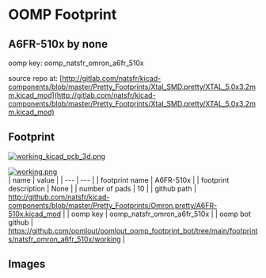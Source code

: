 # OOMP Footprint  
## A6FR-510x  by none  
  
oomp key: oomp_natsfr_omron_a6fr_510x  
  
source repo at: [http://gitlab.com/natsfr/kicad-components/blob/master/Pretty_Footprints/Xtal_SMD.pretty/XTAL_5.0x3.2mm.kicad_mod](http://gitlab.com/natsfr/kicad-components/blob/master/Pretty_Footprints/Xtal_SMD.pretty/XTAL_5.0x3.2mm.kicad_mod)  
## Footprint  
  
[![working_kicad_pcb_3d.png](working_kicad_pcb_3d_600.png)](working_kicad_pcb_3d.png)  
  
[![working.png](working_600.png)](working.png)  
| name | value | 
| --- | --- | 
| footprint name | A6FR-510x | 
| footprint description | None | 
| number of pads | 10 | 
| github path | http://github.com/natsfr/kicad-components/blob/master/Pretty_Footprints/Omron.pretty/A6FR-510x.kicad_mod | 
| oomp key | oomp_natsfr_omron_a6fr_510x | 
| oomp bot github | https://github.com/oomlout/oomlout_oomp_footprint_bot/tree/main/footprints/natsfr_omron_a6fr_510x/working | 
## Images  
